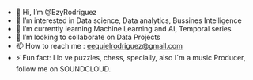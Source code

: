 - 👋 Hi, I’m @EzyRodriguez
- 👀 I’m interested in Data science, Data analytics, Bussines Intelligence
- 🌱 I’m currently learning Machine Learning and AI, Temporal series
- 💞️ I’m looking to collaborate on Data Projects
- 📫 How to reach me : eequielrodriguez@gmail.com 
- ⚡ Fun fact: I lo ve puzzles, chess, specially, also I´m a music Producer, follow me on SOUNDCLOUD. 

<!---
EzyRodriguez/EzyRodriguez is a ✨ special ✨ repository because its `README.md` (this file) appears on your GitHub profile.
You can click the Preview link to take a look at your changes.
--->
